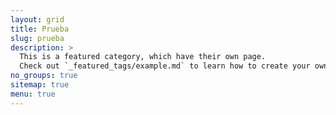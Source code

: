 ```yaml
---
layout: grid
title: Prueba
slug: prueba
description: >
  This is a featured category, which have their own page.
  Check out `_featured_tags/example.md` to learn how to create your own.
no_groups: true
sitemap: true
menu: true
---
```


